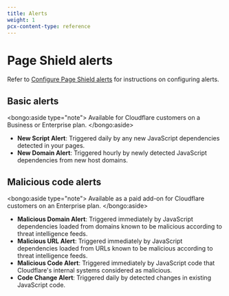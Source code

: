 ```yaml
---
title: Alerts
weight: 1
pcx-content-type: reference
---
```


# Page Shield alerts

Refer to [Configure Page Shield alerts](/use-dashboard/configure-alerts) for instructions on configuring alerts.

## Basic alerts

<bongo:aside type="note">
Available for Cloudflare customers on a Business or Enterprise plan.
</bongo:aside>

- **New Script Alert**: Triggered daily by any new JavaScript dependencies detected in your pages.
- **New Domain Alert**: Triggered hourly by newly detected JavaScript dependencies from new host domains.

## Malicious code alerts

<bongo:aside type="note">
Available as a paid add-on for Cloudflare customers on an Enterprise plan.
</bongo:aside>

- **Malicious Domain Alert**: Triggered immediately by JavaScript dependencies loaded from domains known to be malicious according to threat intelligence feeds.
- **Malicious URL Alert**: Triggered immediately by JavaScript dependencies loaded from URLs known to be malicious according to threat intelligence feeds.
- **Malicious Code Alert**: Triggered immediately by JavaScript code that Cloudflare's internal systems considered as malicious.
- **Code Change Alert**: Triggered daily by detected changes in existing JavaScript code.

